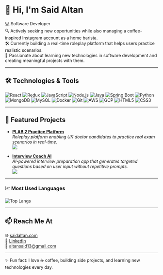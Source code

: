 # 👋 Hi, I'm Said Altan  

💻 Software Developer  
🔍 Actively seeking new opportunities while also managing a coffee-inspired Instagram account as a home barista.  
🛠️ Currently building a real-time roleplay platform that helps users practice realistic scenarios.  
🚀 Passionate about learning new technologies in software development and creating meaningful projects with them.  


---

## 🛠️ Technologies & Tools  

![React](https://img.shields.io/badge/React-20232A?style=for-the-badge&logo=react&logoColor=61DAFB)
![Redux](https://img.shields.io/badge/Redux-764ABC?style=for-the-badge&logo=redux&logoColor=white)
![JavaScript](https://img.shields.io/badge/JavaScript-F7DF1E?style=for-the-badge&logo=javascript&logoColor=black)
![Node.js](https://img.shields.io/badge/Node.js-339933?style=for-the-badge&logo=node.js&logoColor=white)
![Java](https://img.shields.io/badge/Java-007396?style=for-the-badge&logo=java&logoColor=white)
![Spring Boot](https://img.shields.io/badge/Spring%20Boot-6DB33F?style=for-the-badge&logo=springboot&logoColor=white)
![Python](https://img.shields.io/badge/Python-3776AB?style=for-the-badge&logo=python&logoColor=white)
![MongoDB](https://img.shields.io/badge/MongoDB-4EA94B?style=for-the-badge&logo=mongodb&logoColor=white)
![MySQL](https://img.shields.io/badge/MySQL-4479A1?style=for-the-badge&logo=mysql&logoColor=white)
![Docker](https://img.shields.io/badge/Docker-2496ED?style=for-the-badge&logo=docker&logoColor=white)
![Git](https://img.shields.io/badge/Git-F05032?style=for-the-badge&logo=git&logoColor=white)
![AWS](https://img.shields.io/badge/AWS-232F3E?style=for-the-badge&logo=amazon-aws&logoColor=white)
![GCP](https://img.shields.io/badge/GCP-4285F4?style=for-the-badge&logo=google-cloud&logoColor=white)
![HTML5](https://img.shields.io/badge/HTML5-E34F26?style=for-the-badge&logo=html5&logoColor=white)
![CSS3](https://img.shields.io/badge/CSS3-1572B6?style=for-the-badge&logo=css3&logoColor=white)



---

## 🚀 Featured Projects  

- [**PLAB 2 Practice Platform**](https://github.com/altansaid/plab2projectnew)  
  *Roleplay platform enabling UK doctor candidates to practice real exam scenarios in real-time.*  
  <a href="https://www.plab2practice.com" target="_blank">
    <img src="https://img.shields.io/badge/🌐 Live_Demo-Visit-blue?style=for-the-badge" />
  </a>  

- [**Interview Coach AI**](https://github.com/altansaid/interviewcoach-ai)  
  *AI-powered interview preparation app that generates targeted questions based on user input without repetitive prompts.*  
  <a href="https://interviewcoach-ai.vercel.app/" target="_blank">
    <img src="https://img.shields.io/badge/🌐 Live_Demo-Visit-green?style=for-the-badge" />
  </a>  


---

### 📈 Most Used Languages  
![Top Langs](https://github-readme-stats.vercel.app/api/top-langs/?username=altansaid&layout=compact&theme=radical)  

---
## 📫 Reach Me At  
🌐 [saidaltan.com](https://saidaltan.com)  
💼 [LinkedIn](https://linkedin.com/in/saidaltan)  
📧 altansaid13@gmail.com  

---

✨ Fun fact: I love ☕ coffee, building side projects, and learning new technologies every day.  


<!--
**altansaid/altansaid** is a ✨ _special_ ✨ repository because its `README.md` (this file) appears on your GitHub profile.

Here are some ideas to get you started:

- 🔭 I’m currently working on ...
- 🌱 I’m currently learning ...
- 👯 I’m looking to collaborate on ...
- 🤔 I’m looking for help with ...
- 💬 Ask me about ...
- 📫 How to reach me: ...
- 😄 Pronouns: ...
- ⚡ Fun fact: ...
-->
